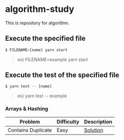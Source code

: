 # algorithm-study

This is repository for algorithm.

## Execute the specified file

```js
$ FILENAME=[name] yarn start
```

> ex) FILENAME=example yarn start

## Execute the test of the specified file

```js
$ yarn test -- [name]
```

> ex) yarn test -- example

### Arrays & Hashing

|Problem|Difficulty|Description|
|------|---|---|
|Contains Duplicate|Easy|[Solution](https://github.com/kobevino/algorithm-study/tree/main/src/containsDuplicate)|